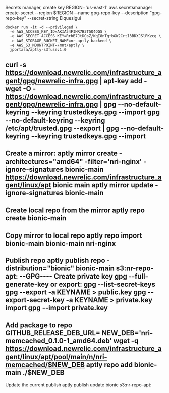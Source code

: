 Secrets manager, create key
REGION='us-east-1'
aws secretsmanager create-secret --region $REGION --name gpg-repo-key  --description "gpg-repo-key" --secret-string Elquesigui

```
docker run -it -d --privileged \
  -e AWS_ACCESS_KEY_ID=AKIA54FIHR7B3T5Q4OGS \
  -e AWS_SECRET_ACCESS_KEY=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 \
  -e AWS_STORAGE_BUCKET_NAME=nr-aptly-backend \
  -e AWS_S3_MOUNTPOINT=/mnt/aptly \
  jportasa/aptly-s3fuse:1.0
```




curl -s https://download.newrelic.com/infrastructure_agent/gpg/newrelic-infra.gpg |  apt-key add -
wget -O - https://download.newrelic.com/infrastructure_agent/gpg/newrelic-infra.gpg | gpg --no-default-keyring --keyring trustedkeys.gpg --import
gpg --no-default-keyring --keyring /etc/apt/trusted.gpg --export | gpg --no-default-keyring --keyring trustedkeys.gpg --import
------
Create a mirror:
    aptly mirror create -architectures="amd64" -filter='nri-nginx' -ignore-signatures bionic-main https://download.newrelic.com/infrastructure_agent/linux/apt bionic main
    aptly mirror update -ignore-signatures bionic-main
------
Create local repo from the mirror
    aptly repo create bionic-main
------
Copy mirror to local repo
    aptly repo import bionic-main bionic-main nri-nginx
------
Publish repo 
    aptly publish repo -distribution="bionic" bionic-main s3:nr-repo-apt:
--GPG----
Create private key
    gpg --full-generate-key
or export:
    gpg --list-secret-keys 
    gpg --export -a KEYNAME > public.key
    gpg --export-secret-key -a KEYNAME > private.key
import
    gpg --import private.key    
------
Add package to repo
    GITHUB_RELEASE_DEB_URL=
    NEW_DEB='nri-memcached_0.1.0-1_amd64.deb'
    wget -q https://download.newrelic.com/infrastructure_agent/linux/apt/pool/main/n/nri-memcached/$NEW_DEB
    aptly repo add bionic-main ./$NEW_DEB
------
Update the current publish
    aptly publish update  bionic s3:nr-repo-apt:

